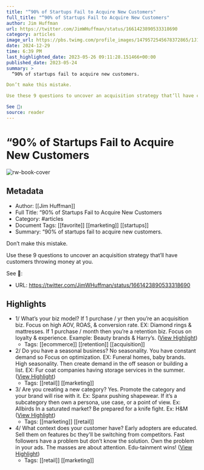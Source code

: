 ```yaml
---
title: "“90% of Startups Fail to Acquire New Customers"
full_title: "“90% of Startups Fail to Acquire New Customers"
author: Jim Huffman
url: https://twitter.com/JimWHuffman/status/1661423890533318690
category: articles
image_url: https://pbs.twimg.com/profile_images/1479572545678372865/1J10HuXx.jpg
date: 2024-12-29
time: 6:39 PM
last_highlighted_date: 2023-05-26 09:11:28.151466+00:00
published_date: 2023-05-24
summary: >
  “90% of startups fail to acquire new customers.

Don’t make this mistake.

Use these 9 questions to uncover an acquisition strategy that’ll have customers throwing money at you.

See 🧵:
source: reader
---
```

# “90% of Startups Fail to Acquire New Customers

![rw-book-cover](https://pbs.twimg.com/profile_images/1479572545678372865/1J10HuXx.jpg)

## Metadata
- Author: [[Jim Huffman]]
- Full Title: “90% of Startups Fail to Acquire New Customers
- Category: #articles
- Document Tags: [[favorite]] [[marketing]] [[startups]] 
- Summary: “90% of startups fail to acquire new customers.

Don’t make this mistake.

Use these 9 questions to uncover an acquisition strategy that’ll have customers throwing money at you.

See 🧵:
- URL: https://twitter.com/JimWHuffman/status/1661423890533318690

## Highlights
- 1/ What’s your biz model?
  If 1 purchase / yr then you’re an acquisition biz. Focus on high AOV, ROAS, & conversion rate. EX: Diamond rings & mattresses.
  If 1 purchase / month then you’re a retention biz. Focus on loyalty & experience. Example: Beauty brands & Harry’s. ([View Highlight](https://read.readwise.io/read/01h1bn4dq1x6azsqv7488bddwh))
    - Tags: [[ecommerce]] [[retention]] [[acquisition]] 
- 2/ Do you have a seasonal business?
  No seasonality. You have constant demand so Focus on optimization. EX: Funeral homes, baby brands.
  High seasonality. Then create demand in the off season or building a list. EX: Fur coat companies having storage services in the summer. ([View Highlight](https://read.readwise.io/read/01h1bn46yptbeyztn9ehbks325))
    - Tags: [[retail]] [[marketing]] 
- 3/ Are you creating a new category?
  Yes. Promote the category and your brand will rise with it. Ex: Spanx pushing shapewear.
  If it’s a subcategory then own a persona, use case, or a point of view. Ex: Allbirds
  In a saturated market? Be prepared for a knife fight. Ex: H&M ([View Highlight](https://read.readwise.io/read/01h1bn4nfkp7s5sy2n0yeamnej))
    - Tags: [[marketing]] [[retail]] 
- 4/ What context does your customer have?
  Early adopters are educated. Sell them on features bc they'll be switching from competitors.
  Fast followers have a problem but don’t know the solution. Own the problem in your ads.
  The masses are about attention. Edu-tainment wins! ([View Highlight](https://read.readwise.io/read/01h1bn5wacydkrfhr2zvmrwxgg))
    - Tags: [[retail]] [[marketing]] 


